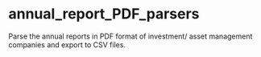 # annual_report_PDF_parsers
Parse the annual reports in PDF format of investment/ asset management companies and export to CSV files.
